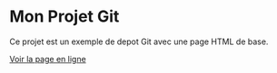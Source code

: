 # Mon Projet Git

Ce projet est un exemple de depot Git avec une page HTML de base.

[Voir la page en ligne](https://github.com/JolanBasille/ecole)
